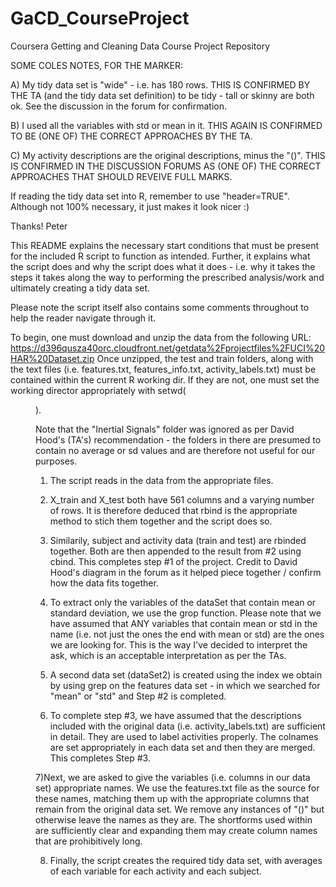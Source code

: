 GaCD_CourseProject
==================

Coursera Getting and Cleaning Data Course Project Repository

SOME COLES NOTES, FOR THE MARKER:

A) My tidy data set is "wide" - i.e. has 180 rows. THIS IS CONFIRMED BY THE TA (and the tidy data set definition) to be tidy - tall or skinny are both ok. See the discussion in the forum for confirmation.

B) I used all the variables with std or mean in it. THIS AGAIN IS CONFIRMED TO BE (ONE OF) THE CORRECT APPROACHES BY THE TA.

C) My activity descriptions are the original descriptions, minus the "()". THIS IS CONFIRMED IN THE DISCUSSION FORUMS AS (ONE OF) THE CORRECT APPROACHES THAT SHOULD REVEIVE FULL MARKS.

If reading the tidy data set into R, remember to use "header=TRUE". Although not 100% necessary, it just makes it look nicer :)

Thanks!
Peter

This README explains the necessary start conditions that must be present for the included R script to function as intended. Further, it explains what the script does and why the script does what it does - i.e. why it takes the steps it takes along the way to performing the prescribed analysis/work and ultimately creating a tidy data set.

Please note the script itself also contains some comments throughout to help the reader navigate through it.

To begin, one must download and unzip the data from the following URL: https://d396qusza40orc.cloudfront.net/getdata%2Fprojectfiles%2FUCI%20HAR%20Dataset.zip
Once unzipped, the test and train folders, along with the text files (i.e. features.txt, features_info.txt, activity_labels.txt) must be contained within the current R working dir. If they are not, one must set the working director appropriately with setwd(<dir name here>).

Note that the "Inertial Signals" folder was ignored as per David Hood's (TA's) recommendation - the folders in there are presumed to contain no average or sd values and are therefore not useful for our purposes.

1) The script reads in the data from the appropriate files.

2) X_train and X_test both have 561 columns and a varying number of rows. It is therefore deduced that rbind is the appropriate method to stich them together and the script does so.

3) Similarily, subject and activity data (train and test) are rbinded together. Both are then appended to the result from #2 using cbind. This completes step #1 of the project. Credit to David Hood's diagram in the forum as it helped piece together / confirm how the data fits together.

4) To extract only the variables of the dataSet that contain mean or standard deviation, we use the grop function. Please note that we have assumed that ANY variables that contain mean or std in the name (i.e. not just the ones the end with mean or std) are the ones we are looking for. This is the way I've decided to interpret the ask, which is an acceptable interpretation as per the TAs.

5) A second data set (dataSet2) is created using the index we obtain by using grep on the features data set - in which we searched for "mean" or "std" and Step #2 is completed.

6) To complete step #3, we have assumed that the descriptions included with the original data (i.e. activity_labels.txt) are sufficient in detail. They are used to label activities properly. The colnames are set appropriately in each data set and then they are merged. This completes Step #3.

7)Next, we are asked to give the variables (i.e. columns in our data set) appropriate names. We use the features.txt file as the source for these names, matching them up with the appropriate columns that remain from the original data set. We remove any instances of "()" but otherwise leave the names as they are. The shortforms used within are sufficiently clear and expanding them may create column names that are prohibitively long.

8) Finally, the script creates the required tidy data set, with averages of each variable for each activity and each subject.
